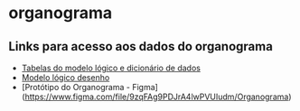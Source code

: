 # organograma

## Links para acesso aos dados do organograma

* [Tabelas do modelo lógico e dicionário de dados](https://docs.google.com/spreadsheets/d/1j6M0LJk34lq1U64cALrmsQjXfMIRTpAn43fZr_XtCxg/edit?usp=sharing) 
* [Modelo lógico desenho](//lucid.app/lucidchart/c233a1b8-c25b-4cf3-b62a-47c394593197/edit?existing=1&token=b8a887c39d8b053e81334d8c011051923cbea997-eml&page=0_0#) 
* [Protótipo do Organograma - Figma] (https://www.figma.com/file/9zqFAg9PDJrA4lwPVUIudm/Organograma)
